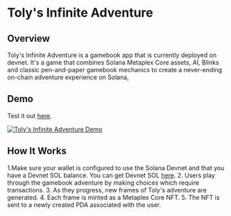 # Toly's Infinite Adventure

## Overview

Toly's Infinite Adventure is a gamebook app that is currently deployed on devnet. It's a game that combines Solana Metaplex Core assets, AI, Blinks and classic pen-and-paper gamebook mechanics to create a never-ending on-chain adventure experience on Solana,

## Demo

Test it out [here](https://dial.to/?action=solana-action%3Ahttps%3A%2F%2Fgamebook-solana.onrender.com%2Fget_action&cluster=devnet).

[![Toly's Infinite Adventure Demo](https://img.youtube.com/vi/wgEKM16DF10/0.jpg)](https://www.youtube.com/watch?v=wgEKM16DF10)

## How It Works

1.Make sure your wallet is configured to use the Solana Devnet and that you have a Devnet SOL balance. You can get Devnet SOL [here](https://faucet.solana.com/).
2. Users play through the gamebook adventure by making choices which require transactions.
3. As they progress, new frames of Toly's adventure are generated.
4. Each frame is minted as a Metaplex Core NFT.
5. The NFT is sent to a newly created PDA associated with the user.
